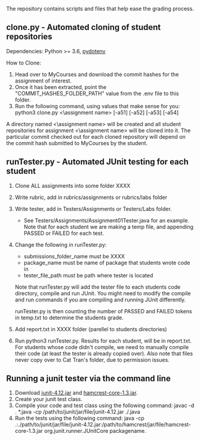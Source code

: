 The repository contains scripts and files that help ease the grading process.

## clone.py - Automated cloning of student repositories

Dependencies: Python >= 3.6, [pydotenv](https://pypi.org/project/pydotenv/)

How to Clone:
1) Head over to MyCourses and download the commit hashes for the assignment
   of interest.
2) Once it has been extracted, point the "COMMIT_HASHES_FOLDER_PATH" value
   from the .env file to this folder.
3) Run the following command, using values that make sense for you: python3 clone.py <\assignment name> [-a51] [-a52] [-a53] [-a54]

A directory named <\assignment name> will be created and all student
repositories for assignment <\assignment name> will be cloned into it.
The particular commit checked out for each cloned repository will depend on
the commit hash submitted to MyCourses by the student.

## runTester.py - Automated JUnit testing for each student

1. Clone ALL assignments into some folder XXXX

2. Write rubric, add in rubrics/assignments or rubrics/labs folder

3. Write tester, add in Testers/Assignments or Testers/Labs folder.

	- See Testers/Assignments/Assignment01Tester.java for an example. Note that
	for each student we are making a temp file, and appending PASSED or FAILED for
	each test.

4. Change the following in runTester.py:

	- submissions_folder_name must be XXXX
	- package_name must be name of package that students wrote code in
	- tester_file_path must be path where tester is located

	Note that runTester.py will add the tester file to each students code directory,
	compile and run JUnit. You might need to modify the compile and run commands if you
	are compiling and running JUnit differently.

	runTester.py is then counting the number of PASSED and FAILED tokens in temp.txt to determine the students grade.

5. Add report.txt in XXXX folder (parellel to students directories)

6. Run python3 runTester.py. Results for each student, will be in report.txt.
For students whose code didn't compile, we need to manually compile their code 
(at least the tester is already copied over). Also note that files never copy over
to Cat Tran's folder, due to permission issues.



## Running a junit tester via the command line

1) Download [junit-4.12.jar](http://www.java2s.com/example/jar/j/download-junit412jar-file.html) and [hamcrest-core-1.3.jar](https://search.maven.org/search?q=g:org.hamcrest).
2) Create your junit test class.
3) Compile your code and test class using the following command: javac -d . *.java -cp /path/to/junit/jar/file/junit-4.12.jar ./<Insert test class name here>.java
4) Run the tests using the following command: java -cp .:./path/to/junit/jar/file/junit-4.12.jar:/path/to/hamcrest/jar/file/hamcrest-core-1.3.jar org.junit.runner.JUnitCore packagename.<Insert test class name>